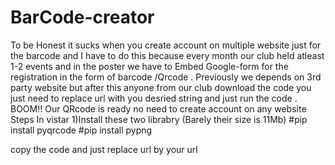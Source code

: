 # BarCode-creator
To be Honest it sucks when you create account on multiple website just for the barcode and I have to do this because every month our club held atleast 1-2 events and in the poster  we have to Embed Google-form for the registration in the form of barcode /Qrcode . Previously we  depends on 3rd party website but after this anyone from our club download the code you just need to replace url with you desried string and just run the code .
BOOM!!
Our QRcode is ready no need to create account on any website
Steps In vistar
1)Install these two librabry (Barely their size is 11Mb)
#pip install pyqrcode
#pip install pypng

copy the code and just replace url by your url
